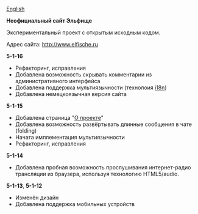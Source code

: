 [English](https://github.com/elfische-ru/source/blob/public/README-EN.md)

**Неофициальный сайт Эльфище**

Экспериментальный проект с открытым исходным кодом.

Адрес сайта: http://www.elfische.ru


**5-1-16**
-  Рефакторинг, исправления
-  Добавлена возможность скрывать комментарии из административного интерфейса
-  Добавлена поддержка мультиязычности (технолоия [i18n](http://ru.wikipedia.org/wiki/%D0%98%D0%BD%D1%82%D0%B5%D1%80%D0%BD%D0%B0%D1%86%D0%B8%D0%BE%D0%BD%D0%B0%D0%BB%D0%B8%D0%B7%D0%B0%D1%86%D0%B8%D1%8F))
-  Добавлена немецкоязычная версия сайта

**5-1-15**
-  Добавлена страница "[О проекте](http://www.elfische.ru/ru/about)"
-  Добавлена возможность развёртывать длинные сообщения в чате (folding)
-  Начата имплементация мультиязычности
-  Рефакторинг, исправления

**5-1-14**
-  Добавлена пробная возможность прослушивания интернет-радио трансляции из браузера, используя технологию HTML5/audio.


**5-1-13**, **5-1-12**
-  Изменён дизайн
-  Добавлена поддержка мобильных устройств
